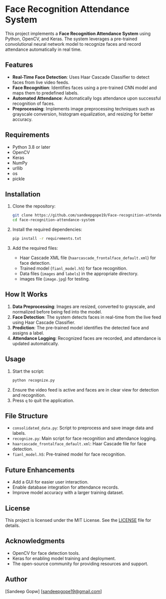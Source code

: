# Face Recognition Attendance System

This project implements a **Face Recognition Attendance System** using Python, OpenCV, and Keras. The system leverages a pre-trained convolutional neural network model to recognize faces and record attendance automatically in real time.

## Features
- **Real-Time Face Detection**: Uses Haar Cascade Classifier to detect faces from live video feeds.
- **Face Recognition**: Identifies faces using a pre-trained CNN model and maps them to predefined labels.
- **Automated Attendance**: Automatically logs attendance upon successful recognition of faces.
- **Preprocessing**: Implements image preprocessing techniques such as grayscale conversion, histogram equalization, and resizing for better accuracy.

## Requirements
- Python 3.8 or later
- OpenCV
- Keras
- NumPy
- urllib
- os
- pickle

## Installation
1. Clone the repository:
   ```bash
   git clone https://github.com/sandeepgope19/Face-recognition-attendance-system
   cd face-recognition-attendance-system
   ```

2. Install the required dependencies:
   ```bash
   pip install -r requirements.txt
   ```

3. Add the required files:
   - Haar Cascade XML file (`haarcascade_frontalface_default.xml`) for face detection.
   - Trained model (`fianl_model.h5`) for face recognition.
   - Data files (`images` and `labels`) in the appropriate directory.
   - images file (`image.jpg`) for testing.

## How It Works
1. **Data Preprocessing**: Images are resized, converted to grayscale, and normalized before being fed into the model.
2. **Face Detection**: The system detects faces in real-time from the live feed using Haar Cascade Classifier.
3. **Prediction**: The pre-trained model identifies the detected face and assigns a label.
4. **Attendance Logging**: Recognized faces are recorded, and attendance is updated automatically.

## Usage
1. Start the script:
   ```bash
   python recognize.py
   ```
2. Ensure the video feed is active and faces are in clear view for detection and recognition.
3. Press `q` to quit the application.

## File Structure
- `consolidated_data.py`: Script to preprocess and save image data and labels.
- `recognize.py`: Main script for face recognition and attendance logging.
- `haarcascade_frontalface_default.xml`: Haar Cascade file for face detection.
- `fianl_model.h5`: Pre-trained model for face recognition.

## Future Enhancements
- Add a GUI for easier user interaction.
- Enable database integration for attendance records.
- Improve model accuracy with a larger training dataset.

## License
This project is licensed under the MIT License. See the [LICENSE](LICENSE) file for details.

## Acknowledgments
- OpenCV for face detection tools.
- Keras for enabling model training and deployment.
- The open-source community for providing resources and support.

## Author
[Sandeep Gopw]
[sandeepgope19@gmail.com]
